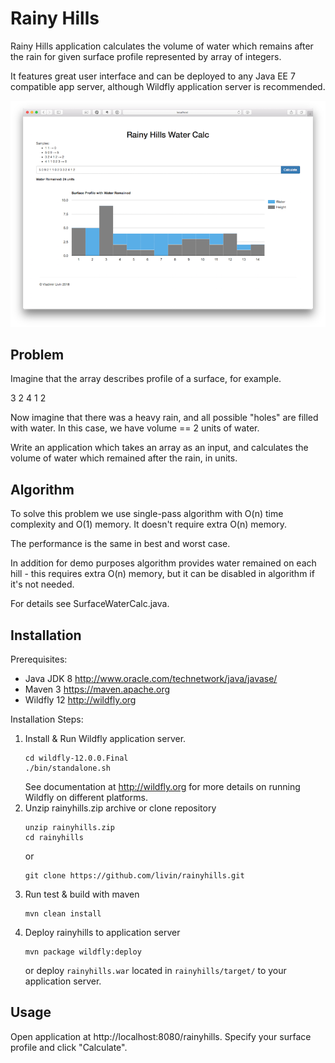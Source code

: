 # Rainy Hills

Rainy Hills application calculates the volume of water which remains after the rain for
given surface profile represented by array of integers.

It features great user interface and can be deployed to any Java EE 7 compatible app server, although
Wildfly application server is recommended.

![Overview](doc/images/overview.png)

## Problem

Imagine that the array describes profile of a surface, for example.

3 2 4 1 2

Now imagine that there was a heavy rain, and all possible "holes" are filled with water. In this case, we have volume == 2 units of water.

Write an application which takes an array as an input, and calculates the volume of water which remained after the rain, in units.

## Algorithm

To solve this problem we use single-pass algorithm with O(n) time complexity and O(1) memory.
It doesn't require extra O(n) memory.

The performance is the same in best and worst case.

In addition for demo purposes algorithm provides water remained on each hill - this requires
extra O(n) memory, but it can be disabled in algorithm if it's not needed.

For details see SurfaceWaterCalc.java.

## Installation
Prerequisites:
 - Java JDK 8 http://www.oracle.com/technetwork/java/javase/
 - Maven 3 https://maven.apache.org
 - Wildfly 12 http://wildfly.org

Installation Steps:
1. Install & Run Wildfly application server.
    ```
    cd wildfly-12.0.0.Final
    ./bin/standalone.sh
    ```
    See documentation at http://wildfly.org for more details on running Wildfly on different platforms.    
2. Unzip rainyhills.zip archive or clone repository
    ```
    unzip rainyhills.zip
    cd rainyhills
    ``` 
    or
    ```
    git clone https://github.com/livin/rainyhills.git
    ```
3. Run test & build with maven
    ```
    mvn clean install
    ```
4. Deploy rainyhills to application server
    ```
    mvn package wildfly:deploy
    ```
    or deploy `rainyhills.war` located in `rainyhills/target/`
    to your application server.
    
## Usage
Open application at http://localhost:8080/rainyhills.
Specify your surface profile and click "Calculate".        
